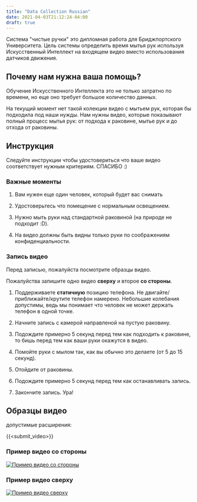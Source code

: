 ```yaml
---
title: "Data Collection Russian"
date: 2021-04-03T21:12:24-04:00
draft: true
---
```


Система "чистые ручки" это дипломная работа для Бриджпортского Университета. Цель системы определить время мытья рук используя Искусственный Интеллект на входящем видео вместо использования датчиков движения.

## Почему нам нужна ваша помощь?

Обучение Искусственного Интеллекта это не только затратно по времени, но еще оно требует большое количество данных.

На текущий момент нет такой колекции видео с мытьем рук, которая бы подходила под наши нужды. Hам нужны видео, которые показывают полный процесс мытья рук: от подхода к раковине, мытье рук и до отхода от раковины.

## Инструкция

Следуйте инструкции чтобы удостовериться что ваше видео соответствует нужным критериям. СПАСИБО :)

### Важные моменты

1. Вам нужен еще один человек, который будет вас снимать

2. Удостоверьтесь что помещение c нормальным освещением.

3. Нужно мыть руки над стандартной раковиной (на природе не подходит :D).

4. На видео должны быть видны только руки по соображениям конфиденциальности.

### Запись видео

Перед записью, пожалуйста посмотрите образцы видео.

Пожалуйства запишите одно видео **сверху** и второе **со стороны**.

1. Поддерживаете **статичную** позицию телефона. Не двигайте/приближайте/крутите телефон намерено. Небольшие колебания допустимы, ведь мы понимает что человек не может держать телефон в одной точке.

2. Начните запись с камерой направленой на пустую раковину.

3. Подождите примерно 5 секунд перед тем как подходить к раковине, то бишь перед тем как ваши руки окажутся в видео.

4. Помойте руки с мылом так, как вы обычно это делаете (от 5 до 15 секунд).

5. Отойдите от раковины.

6. Подождите примерно 5 секунд перед тем как останавливать запись.

7. Закончите запись. Ура!

## Образцы видео

допустимые расширения:

{{<submit_video>}}

### Пример видео со стороны

[![Пример видео со стороны](http://img.youtube.com/vi/LLWRaJ2W0VY/0.jpg)](https://www.youtube.com/watch?v=LLWRaJ2W0VY "Пример видео со стороны")

### Пример видео сверху

[![Пример видео сверху](http://img.youtube.com/vi/kCcQZ4bP31A/0.jpg)](https://www.youtube.com/watch?v=kCcQZ4bP31A "Пример видео сверху")

